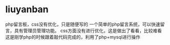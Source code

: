 # liuyanban
php留言板，css没有优化，只是随便写的
一个简单的php留言系统，可以快速留言，具有管理员管理功能。
css方面没有进行优化，这是做出了看看，比较难看
这是刚学php的时候跟着敲代码完成的，利用了php+mysql进行操作
